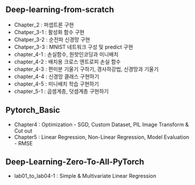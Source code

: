 ## Deep-learning-from-scratch
- Chapter_2 : 퍼셉트론 구현
- Chatper_3-1 : 활성화 함수 구현
- Chatper_3-2 : 순전파 신경망 구현
- Chatper_3-3 : MNIST 네트워크 구성 및 predict 구현
- chapter_4-1 : 손실함수, 원핫인코딩과 미니배치
- chapter_4-2 : 배치용 크로스 엔트로피 손실 함수
- chapter_4-3 : 편미분 기울기 구하기, 경사하강법, 신경망과 기울기
- chapter_4-4 : 신경망 클래스 구현하기
- chapter_4-5 : 미니배치 학습 구현하기
- chapter_5-1 : 곱셈계층, 덧셈계층 구현하기


## Pytorch_Basic
- Chapter4 : Optimization - SGD, Custom Dataset, PIL Image Transform & Cut out
- Chapter5 : Linear Regression, Non-Linear Regression, Model Evaluation - RMSE


## Deep-Learning-Zero-To-All-PyTorch
- lab01_to_lab04-1 : Simple & Multivariate Linear Regression
